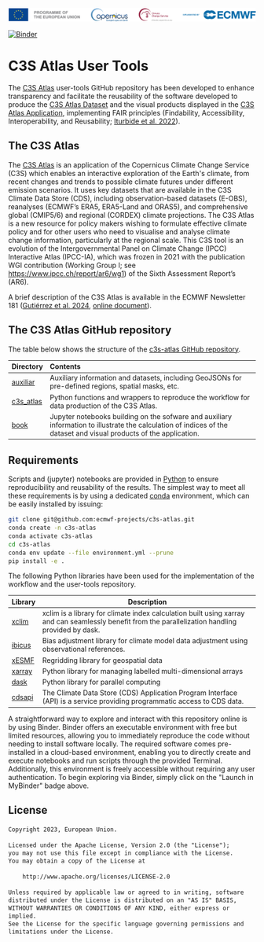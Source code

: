 ![logo](./book/notebooks/figures/LogoLine_horizon_C3S.png)

[![Binder](https://mybinder.org/badge_logo.svg)](https://mybinder.org/v2/gh/ecmwf-projects/c3s-atlas/main?urlpath=%2Fdoc%2Ftree%2Fbook%2Fnotebooks%2Ftx35.ipynb)

# C3S Atlas User Tools

The [C3S Atlas](https://atlas.climate.copernicus.eu) user-tools GitHub repository has been developed to enhance transparency and facilitate the reusability of the software developed to produce the [C3S Atlas Dataset](https://doi.org/10.24381/cds.h35hb680) and the visual products displayed in the [C3S Atlas Application](https://atlas.climate.copernicus.eu), implementing FAIR principles (Findability, Accessibility, Interoperability, and Reusability; [Iturbide et al. 2022](https://doi.org/10.5194/essd-12-2959-2020)).

## The C3S Atlas

The [C3S Atlas](http://atlas.climate.copernicus.eu) is an application of the  Copernicus Climate Change Service (C3S) which enables an interactive exploration of the Earth's climate, from recent changes and trends to possible climate futures under different emission scenarios. It uses key datasets that are available in the C3S Climate Data Store (CDS), including observation-based datasets (E-OBS), reanalyses (ECMWF’s ERA5, ERA5-Land and ORAS5), and comprehensive global (CMIP5/6) and regional (CORDEX) climate projections. The C3S Atlas is a new resource for policy makers wishing to formulate effective climate policy and for other users who need to visualise and analyse climate change information, particularly at the regional scale. This C3S tool is an evolution of the Intergovernmental Panel on Climate Change (IPCC) Interactive Atlas (IPCC-IA), which was frozen in 2021 with the publication WGI contribution (Working Group I; see https://www.ipcc.ch/report/ar6/wg1) of the Sixth Assessment Report’s (AR6).

A brief description of the C3S Atlas is available in the ECMWF Newsletter 181 ([Gutiérrez et al. 2024](https://doi.org/10.21957/ah52ufc369), [online document](https://www.ecmwf.int/en/newsletter/181/earth-system-science/copernicus-interactive-climate-atlas-tool-explore-regional)).


## The C3S Atlas GitHub repository

The table below shows the structure of the [c3s-atlas GitHub repository](https://github.com/ecmwf-projects/c3s-atlas).

| Directory | Contents |
| :-------- | :------- |
|  [auxiliar](https://github.com/ecmwf-projects/c3s-atlas/tree/main/auxiliar) | Auxiliary information and datasets, including GeoJSONs for pre-defined regions, spatial masks, etc.
|  [c3s_atlas](https://github.com/ecmwf-projects/c3s-atlas/tree/main/c3s_atlas) | Python functions and wrappers to reproduce the workflow for data production of the C3S Atlas.
|  [book](https://github.com/ecmwf-projects/c3s-atlas/tree/main/book) | Jupyter notebooks building on the sofware and auxiliary information to illustrate the calculation of indices of the dataset and visual products of the application.


## Requirements

Scripts and (jupyter) notebooks are provided in [Python](https://www.python.org/) to ensure reproducibility and reusability of the results. The simplest way to meet all these requirements is by using a dedicated [conda](https://docs.conda.io) environment, which can be easily installed by issuing:

```sh
git clone git@github.com:ecmwf-projects/c3s-atlas.git
conda create -n c3s-atlas
conda activate c3s-atlas
cd c3s-atlas
conda env update --file environment.yml --prune
pip install -e .
```

The following Python libraries have been used for the implementation of the workflow and the user-tools repository.

| Library  | Description |
|----------|-------------|
| [xclim](https://xclim.readthedocs.io/en/stable/) | xclim is a library for climate index calculation built using xarray and can seamlessly benefit from the parallelization handling provided by dask. |
| [ibicus](https://ibicus.readthedocs.io/en/latest/index.html) | Bias adjustment library for climate model data adjustment using observational references. | 
| [xESMF](https://xesmf.readthedocs.io/en/stable/) | Regridding library for geospatial data | 
| [xarray](https://docs.xarray.dev/en/stable/) | Python library for managing labelled multi-dimensional arrays |
| [dask](https://examples.dask.org/xarray.html) | Python library for parallel computing | 
| [cdsapi](https://cds.climate.copernicus.eu/how-to-api) | The Climate Data Store (CDS) Application Program Interface (API) is a service providing programmatic access to CDS data. |

A straightforward way to explore and interact with this repository online is by using Binder. Binder offers an executable environment with free but limited resources, allowing you to immediately reproduce the code without needing to install software locally. The required software comes pre-installed in a cloud-based environment, enabling you to directly create and execute notebooks and run scripts through the provided Terminal. Additionally, this environment is freely accessible without requiring any user authentication. To begin exploring via Binder, simply click on the "Launch in MyBinder" badge above. 

## License

```
Copyright 2023, European Union.

Licensed under the Apache License, Version 2.0 (the "License");
you may not use this file except in compliance with the License.
You may obtain a copy of the License at

    http://www.apache.org/licenses/LICENSE-2.0

Unless required by applicable law or agreed to in writing, software
distributed under the License is distributed on an "AS IS" BASIS,
WITHOUT WARRANTIES OR CONDITIONS OF ANY KIND, either express or implied.
See the License for the specific language governing permissions and
limitations under the License.
```

